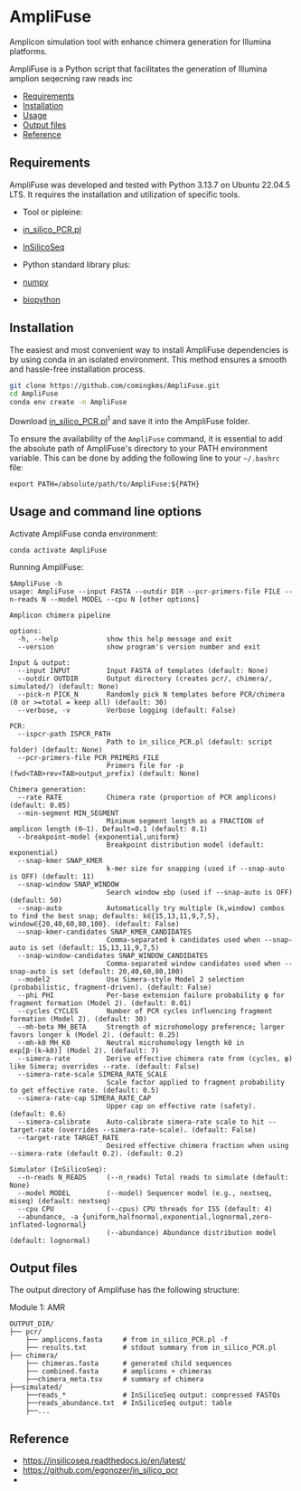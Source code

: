 # AmpliFuse
Amplicon simulation tool with enhance chimera generation for Illumina platforms. 

AmpliFuse is a Python script that facilitates  the generation of Illumina amplion seqecning raw reads inc

+ [Requirements](#system-requirements)
+ [Installation](#installation)
+ [Usage](#usage)
+ [Output files](#output-files)
+ [Reference](#reference)  


## Requirements

AmpliFuse was developed and tested with Python 3.13.7 on Ubuntu 22.04.5 LTS. It requires the installation and utilization of specific tools.
+ Tool or pipleine:
+ [in_silico_PCR.pl](https://github.com/egonozer/in_silico_pcr)
+ [InSilicoSeq](https://github.com/HadrienG/InSilicoSeq)

+ Python standard library plus:
+  [numpy](https://numpy.org/)
+  [biopython](https://biopython.org/)
    
## Installation

The easiest and most convenient way to install AmpliFuse dependencies is by using conda in an isolated environment. This method ensures a smooth and hassle-free installation process.
```bash
git clone https://github.com/comingkms/AmpliFuse.git
cd AmpliFuse
conda env create -n AmpliFuse

```
Download [in_silico_PCR.pl](https://github.com/egonozer/in_silico_pcr)<sup>1</sup> and save it into the AmpliFuse folder. 

To ensure the availability of the `AmpliFuse` command, it is essential to add the absolute path of AmpliFuse's directory to your PATH environment variable. This can be done by adding the following line to your `~/.bashrc` file:

```
export PATH=/absolute/path/to/AmpliFuse:${PATH}
```

## Usage and command line options


Activate AmpliFuse conda environment:
```
conda activate AmpliFuse
```

Running AmpliFuse:
```
$AmpliFuse -h
usage: AmpliFuse --input FASTA --outdir DIR --pcr-primers-file FILE --n-reads N --model MODEL --cpu N [other options]

Amplicon chimera pipeline

options:
  -h, --help            show this help message and exit
  --version             show program's version number and exit

Input & output:
  --input INPUT         Input FASTA of templates (default: None)
  --outdir OUTDIR       Output directory (creates pcr/, chimera/, simulated/) (default: None)
  --pick-n PICK_N       Randomly pick N templates before PCR/chimera (0 or >=total = keep all) (default: 30)
  --verbose, -v         Verbose logging (default: False)

PCR:
  --ispcr-path ISPCR_PATH
                        Path to in_silico_PCR.pl (default: script folder) (default: None)
  --pcr-primers-file PCR_PRIMERS_FILE
                        Primers file for -p (fwd<TAB>rev<TAB>output_prefix) (default: None)

Chimera generation:
  --rate RATE           Chimera rate (proportion of PCR amplicons) (default: 0.05)
  --min-segment MIN_SEGMENT
                        Minimum segment length as a FRACTION of amplicon length (0–1). Default=0.1 (default: 0.1)
  --breakpoint-model {exponential,uniform}
                        Breakpoint distribution model (default: exponential)
  --snap-kmer SNAP_KMER
                        k-mer size for snapping (used if --snap-auto is OFF) (default: 11)
  --snap-window SNAP_WINDOW
                        Search window ±bp (used if --snap-auto is OFF) (default: 50)
  --snap-auto           Automatically try multiple (k,window) combos to find the best snap; defaults: k∈{15,13,11,9,7,5}, window∈{20,40,60,80,100}. (default: False)
  --snap-kmer-candidates SNAP_KMER_CANDIDATES
                        Comma-separated k candidates used when --snap-auto is set (default: 15,13,11,9,7,5)
  --snap-window-candidates SNAP_WINDOW_CANDIDATES
                        Comma-separated window candidates used when --snap-auto is set (default: 20,40,60,80,100)
  --model2              Use Simera-style Model 2 selection (probabilistic, fragment-driven). (default: False)
  --phi PHI             Per-base extension failure probability φ for fragment formation (Model 2). (default: 0.01)
  --cycles CYCLES       Number of PCR cycles influencing fragment formation (Model 2). (default: 30)
  --mh-beta MH_BETA     Strength of microhomology preference; larger favors longer k (Model 2). (default: 0.25)
  --mh-k0 MH_K0         Neutral microhomology length k0 in exp[β·(k−k0)] (Model 2). (default: 7)
  --simera-rate         Derive effective chimera rate from (cycles, φ) like Simera; overrides --rate. (default: False)
  --simera-rate-scale SIMERA_RATE_SCALE
                        Scale factor applied to fragment probability to get effective rate. (default: 0.5)
  --simera-rate-cap SIMERA_RATE_CAP
                        Upper cap on effective rate (safety). (default: 0.6)
  --simera-calibrate    Auto-calibrate simera-rate scale to hit --target-rate (overrides --simera-rate-scale). (default: False)
  --target-rate TARGET_RATE
                        Desired effective chimera fraction when using --simera-rate (default 0.2). (default: 0.2)

Simulator (InSilicoSeq):
  --n-reads N_READS     (--n_reads) Total reads to simulate (default: None)
  --model MODEL         (--model) Sequencer model (e.g., nextseq, miseq) (default: nextseq)
  --cpu CPU             (--cpus) CPU threads for ISS (default: 4)
  --abundance, -a {uniform,halfnormal,exponential,lognormal,zero-inflated-lognormal}
                        (--abundance) Abundance distribution model (default: lognormal)

```

## Output files

The output directory of Amplifuse has the following structure:

Module 1: AMR 
```
OUTPUT_DIR/
├── pcr/
    ├── amplicons.fasta     # from in_silico_PCR.pl -f
    ├── results.txt         # stdout summary from in_silico_PCR.pl
├── chimera/
    ├── chimeras.fasta      # generated child sequences
    ├── combined.fasta      # amplicons + chimeras
    ├──chimera_meta.tsv     # summary of chimera
├──simulated/
    ├──reads_*              # InSilicoSeq output: compressed FASTQs
    ├──reads_abundance.txt  # InSilicoSeq output: table
    ├──...
```

## Reference
+ https://insilicoseq.readthedocs.io/en/latest/
+ https://github.com/egonozer/in_silico_pcr
+ 

